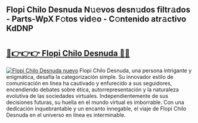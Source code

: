## Flopi Chilo Desnuda N𝚞𝚎vos desn𝚞dos filtr𝚊dos - Parts-WpX F𝚘tos vid𝚎o - C𝚘ntenido atr𝚊ctivo KdDNP

# <h2><a href="http://mb4sh1.tromn.icu/?c=Flopi+Chilo+Desnuda">🔗👉👉👉 Flopi Chilo Desnuda 🔗🔗</a></h2>

[![Flopi Chilo Desnuda nuevo](https://i.imgur.com/pEAQMta.gif)](http://mb4sh1.tromn.icu/?c=Flopi+Chilo+Desnuda)
Flopi Chilo Desnuda, una persona intrigante y enigmática, desafía la categorización simple. Su innovador estilo de comunicación en línea ha cautivado y enfurecido a sus seguidores, encendiendo debates sobre ética, autorrepresentación y la naturaleza evolutiva de las sociedades virtuales. Independientemente de sus decisiones futuras, su huella en el mundo virtual es imborrable. Con una dedicación inquebrantable y un encanto innegable, el viaje de Flopi Chilo Desnuda en el universo en línea es interminable.
